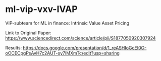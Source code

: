 # ml-vip-vxv-IVAP
VIP-subteam for ML in finance: Intrinsic Value Asset Pricing

Link to Original Paper:
https://www.sciencedirect.com/science/article/pii/S1877050920307924

Results:
https://docs.google.com/presentation/d/1_reASHIoGcEI0O-oOCECpgPsAvH7c2AUT-sy7lMXmTc/edit?usp=sharing
